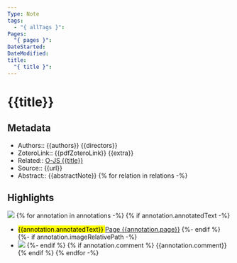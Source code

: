 ```yaml
---
Type: Note
tags:
  - "{ allTags }": 
Pages:
  "{ pages }": 
DateStarted: 
DateModified: 
title:
  "{ title }": 
---
```

# {{title}}
## Metadata
- Authors:: {{authors}} {{directors}}
- ZoteroLink:: {{pdfZoteroLink}}
{{extra}}
- Related:: [O-JS {{title}}](O-JS%20{{title}})
- Source:: {{url}}
- Abstract:: {{abstractNote}}
{% for relation in relations -%}
## Highlights
![](tp-Zotero%20Paper%20Notes.png)
{% for annotation in annotations -%}
	{% if annotation.annotatedText  -%}
- <mark class="hltr-{{annotation.colorCategory|lower}} "> {{annotation.annotatedText}} </mark> [Page {{annotation.page}}](zotero://open-pdf/library/items/{{annotation.attachment.itemKey}}?page={{annotation.page}}&annotation={{annotation.id}})
	{%- endif %}
	{%- if annotation.imageRelativePath -%}
- ![]({{annotation.imageRelativePath}})
	{%- endif %}
{% if annotation.comment %}
{{annotation.comment}}
{% endif %}
{% endfor -%}